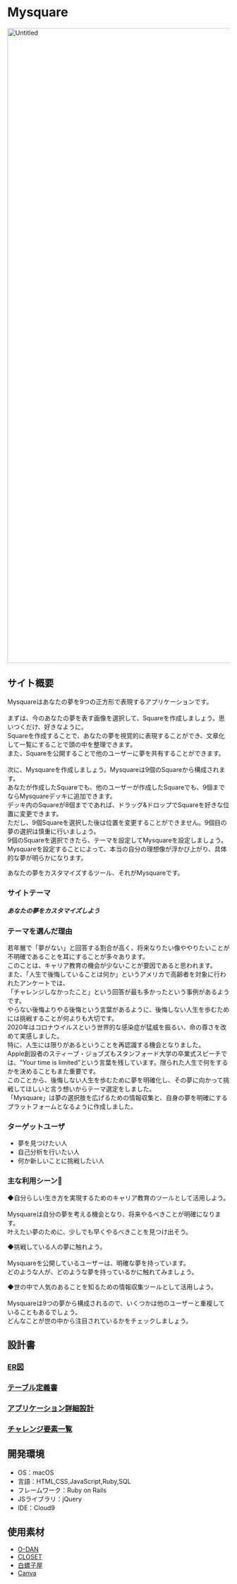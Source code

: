 # Mysquare

<img width="1440" alt="Untitled" src="https://user-images.githubusercontent.com/88263939/143863273-7248001a-d7a6-4ff8-b9fd-a626f703043a.png">


## サイト概要
Mysquareはあなたの夢を9つの正方形で表現するアプリケーションです。<br><br>
まずは、今のあなたの夢を表す画像を選択して、Squareを作成しましょう。思いつくだけ、好きなように。<br>
Squareを作成することで、あなたの夢を視覚的に表現することができ、文章化して一覧にすることで頭の中を整理できます。<br>
また、Squareを公開することで他のユーザーに夢を共有することができます。<br><br>
次に、Mysquareを作成しましょう。Mysquareは9個のSquareから構成されます。<br>
あなたが作成したSquareでも、他のユーザーが作成したSquareでも、9個までならMysquareデッキに追加できます。<br>
デッキ内のSquareが8個までであれば、ドラッグ&ドロップでSquareを好きな位置に変更できます。<br>
ただし、9個Squareを選択した後は位置を変更することができません。9個目の夢の選択は慎重に行いましょう。<br>
9個のSquareを選択できたら、テーマを設定してMysquareを設定しましょう。<br>
Mysquareを設定することによって、本当の自分の理想像が浮かび上がり、具体的な夢が明らかになります。


あなたの夢をカスタマイズするツール、それがMysquareです。



### サイトテーマ
##### あなたの夢をカスタマイズしよう

### テーマを選んだ理由
若年層で「夢がない」と回答する割合が高く、将来なりたい像ややりたいことが不明確であることを耳にすることが多々あります。<br>
このことは、キャリア教育の機会が少ないことが要因であると思われます。<br>
また、「人生で後悔していることは何か」というアメリカで高齢者を対象に行われたアンケートでは、<br>
「チャレンジしなかったこと」という回答が最も多かったという事例があるようです。<br>
やらない後悔よりやる後悔という言葉があるように、後悔しない人生を歩むためには挑戦することが何よりも大切です。<br>
2020年はコロナウイルスという世界的な感染症が猛威を振るい、命の尊さを改めて実感しました。<br>
特に、人生には限りがあるということを再認識する機会となりました。<br>
Apple創設者のスティーブ・ジョブズもスタンフォード大学の卒業式スピーチでは、"Your time is limited"という言葉を残しています。限られた人生で何をするかを決めることもまた重要です。<br>
このことから、後悔しない人生を歩むために夢を明確化し、その夢に向かって挑戦してほしいと言う想いからテーマ選定をしました。<br>
「Mysquare」は夢の選択肢を広げるための情報収集と、自身の夢を明確にするプラットフォームとなるように作成しました。

### ターゲットユーザ
- 夢を見つけたい人
- 自己分析を行いたい人
- 何か新しいことに挑戦したい人

### 主な利用シーン:eyes:
◆自分らしい生き方を実現するためのキャリア教育のツールとして活用しよう。<br><br>
Mysquareは自分の夢を考える機会となり、将来やるべきことが明確になります。<br>
叶えたい夢のために、少しでも早くやるべきことを見つけ出そう。

◆挑戦している人の夢に触れよう。<br><br>
Mysquareを公開しているユーザーは、明確な夢を持っています。<br>
どのような人が、どのような夢を持っているかに触れてみましょう。

◆世の中で人気のあることを知るための情報収集ツールとして活用しよう。<br><br>
Mysquareは9つの夢から構成されるので、いくつかは他のユーザーと重複していることもあるでしょう。<br>
どんなことが世の中から注目されているかをチェックしましょう。


## 設計書
### [ER図](https://app.diagrams.net/#G1rTHHZaN7wPvN_uSVu7oSmYGgBGmGhAHl)

### [テーブル定義書](https://docs.google.com/spreadsheets/d/1_KW9QZaDPD6rbjfGVwB44JcAdsYgJ8il-yI2luZ0sXs/edit#gid=672113846)

### [アプリケーション詳細設計](https://docs.google.com/spreadsheets/d/17SczTU7o-bsSEpG1fepVhi074co9yALC0S2DW6COvJE/edit#gid=2133469642)

### [チャレンジ要素一覧](https://docs.google.com/spreadsheets/d/1Ih0efZr6DwqwUyaLiwTGWKC7A5arf41djxucG45CKX8/edit#gid=0)

## 開発環境
- OS：macOS
- 言語：HTML,CSS,JavaScript,Ruby,SQL
- フレームワーク：Ruby on Rails
- JSライブラリ：jQuery
- IDE：Cloud9

## 使用素材
- [O-DAN](https://o-dan.net/ja/)
- [CLOSET](https://sites.google.com/site/closetvx/Home)
- [白螺子屋](http://hi79.web.fc2.com/material/frame-material.html)
- [Canva](https://www.canva.com)
